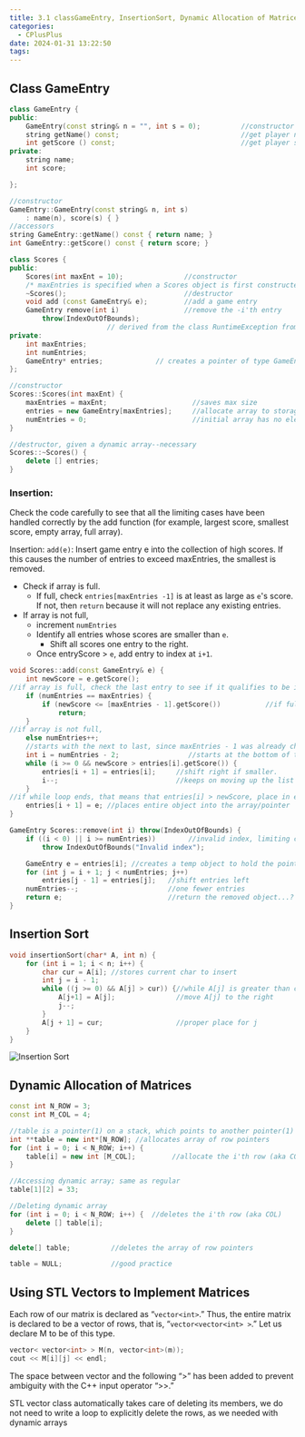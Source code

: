 ```yaml
---
title: 3.1 classGameEntry, InsertionSort, Dynamic Allocation of Matrices
categories:
  - CPlusPlus
date: 2024-01-31 13:22:50
tags:
---
```


## Class GameEntry

```C++
class GameEntry {
public:
	GameEntry(const string& n = "", int s = 0);          //constructor
	string getName() const;                              //get player name
	int getScore () const;                               //get player score
private:
	string name;
	int score;

};

//constructor
GameEntry::GameEntry(const string& n, int s)
	: name(n), score(s) { }
//accessors
string GameEntry::getName() const { return name; }
int GameEntry::getScore() const { return score; }

class Scores {
public:
	Scores(int maxEnt = 10);               //constructor
	/* maxEntries is specified when a Scores object is first constructed*/
	~Scores();                             //destructor
	void add (const GameEntry& e);         //add a game entry
	GameEntry remove(int i)                //remove the -i'th entry
		throw(IndexOutOfBounds);
						// derived from the class RuntimeException from Section 2.4.
private:
	int maxEntries;
	int numEntries;
	GameEntry* entries;             // creates a pointer of type GameEntry object, which holds an address...??
};

//constructor
Scores::Scores(int maxEnt) {
	maxEntries = maxEnt;                     //saves max size
	entries = new GameEntry[maxEntries];     //allocate array to storage
	numEntries = 0;                          //initial array has no elements
}

//destructor, given a dynamic array--necessary
Scores::~Scores() {
	delete [] entries;
}
```

### Insertion:

Check the code carefully to see that all the limiting cases have been handled correctly by the add function (for example, largest score, smallest score, empty array, full array).

Insertion:
`add(e)`: Insert game entry e into the collection of high scores. If this causes the number of entries to exceed maxEntries, the smallest is removed.

- Check if array is full.
  - If full, check `entries[maxEntries -1]` is at least as large as `e`'s score. If not, then `return` because it will not replace any existing entries.
- If array is not full,
  - increment `numEntries`
  - Identify all entries whose scores are smaller than `e`.
    - Shift all scores one entry to the right.
  - Once entryScore > `e`, add entry to index at `i+1`.

```C++
void Scores::add(const GameEntry& e) {
	int newScore = e.getScore();
//if array is full, check the last entry to see if it qualifies to be in hi-score
	if (numEntries == maxEntries) {
		if (newScore <= [maxEntries - 1].getScore())           //if full and last entry is still greater than the newScore, then it doesn't belong in hi-score
			return;
	}
//if array is not full,
	else numEntries++;
	//starts with the next to last, since maxEntries - 1 was already checked
	int i = numEntries - 2;                 //starts at the bottom of the list, and works up the list
	while (i >= 0 && newScore > entries[i].getScore()) {
		entries[i + 1] = entries[i];     //shift right if smaller.
		i--;                             //keeps on moving up the list until newScore is greater than or equal to e.getScore
	}
//if while loop ends, that means that entries[i] > newScore, place in empty spot.
	entries[i + 1] = e; //places entire object into the array/pointer
}
```

```C++
GameEntry Scores::remove(int i) throw(IndexOutOfBounds) {
	if ((i < 0) || i >= numEntries))        //invalid index, limiting case
		throw IndexOutOfBounds("Invalid index");

	GameEntry e = entries[i]; //creates a temp object to hold the pointer address of the desired GameEntry obj to be removed. ...? how does a class obj hold a memory address location?
	for (int j = i + 1; j < numEntries; j++)
		entries[j - 1] = entries[j];   //shift entries left
	numEntries--;                      //one fewer entries
	return e;                          //return the removed object...?
}

```

## Insertion Sort

```C++
void insertionSort(char* A, int n) {
	for (int i = 1; i < n; i++) {
		char cur = A[i]; //stores current char to insert
		int j = i - 1;
		while ((j >= 0) && A[j] > cur)) {//while A[j] is greater than cur/out of order
			A[j+1] = A[j];               //move A[j] to the right
			j--;
		}
		A[j + 1] = cur;                  //proper place for j
	}
}
```

![Insertion Sort](/images/20220920133241.png)

## Dynamic Allocation of Matrices

```C++
const int N_ROW = 3;
const int M_COL = 4;

//table is a pointer(1) on a stack, which points to another pointer(1)
int **table = new int*[N_ROW]; //allocates array of row pointers
for (int i = 0; i < N_ROW; i++) {
	table[i] = new int [M_COL];         //allocate the i'th row (aka COL)
}

//Accessing dynamic array; same as regular
table[1][2] = 33;

//Deleting dynamic array
for (int i = 0; i < N_ROW; i++) {  //deletes the i'th row (aka COL)
	delete [] table[i];
}

delete[] table;          //deletes the array of row pointers

table = NULL;            //good practice

```

## Using STL Vectors to Implement Matrices

Each row of our matrix is declared as “`vector<int>`.” Thus, the entire matrix is declared to be a vector of rows, that is, “`vector<vector<int> >`.” Let us declare M to be of this type.

```C++
vector< vector<int> > M(n, vector<int>(m));
cout << M[i][j] << endl;

```

The space between vector and the following “>” has been added to prevent ambiguity with the C++ input operator “>>.”

STL vector class automatically takes care of deleting its members, we do not need to write a loop to explicitly delete the rows, as we needed with dynamic arrays
